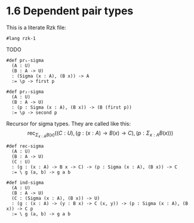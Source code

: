 # 1.6 Dependent pair types

This is a literate Rzk file:

```rzk
#lang rzk-1
```
TODO

```rzk
#def pr₁-sigma
  (A : U)
  (B : A -> U)
  : (Sigma (x : A), (B x)) -> A
  := \p -> first p

#def pr₂-sigma
  (A : U)
  (B : A -> U)
  : (p : Sigma (x : A), (B x)) -> (B (first p))
  := \p -> second p
```
Recursor for sigma types. They are called like this:
$$
\mathsf{rec}_{\Sigma_{x : A}B(x)} ((C: U), (g: (x : A) \rightarrow B (x) \rightarrow C), (p: \Sigma_{x : A} B(x)))
$$

```rzk
#def rec-sigma
  (A : U)
  (B : A -> U)
  (C : U)
  : (g : (x : A) -> B x -> C) -> (p : Sigma (x : A), (B x)) -> C
  := \ g (a, b) -> g a b
```

```rzk
#def ind-sigma
  (A : U)
  (B : A -> U)
  (C : (Sigma (x : A), (B x)) -> U)
  : (g : (x : A) -> (y : B x) -> C (x, y)) -> (p : Sigma (x : A), (B x)) -> C p
  := \ g (a, b) -> g a b
```
